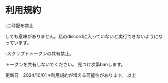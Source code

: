 # 利用規約

▫️二時配布禁止

しても意味がありません。私のdiscordに入っていないと実行できないようになっています。

▫️スクリプトトークンの共有禁止。

トークンを共有しないでください。
見つけ次第banします。


更新日　2024/10/01
※利用規約が増える可能性があります。
以上
